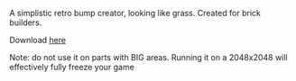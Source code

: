 A simplistic retro bump creator, looking like grass. Created for brick builders.

Download [here](https://create.roblox.com/store/asset/77542167686541)

Note: do not use it on parts with BIG areas. Running it on a 2048x2048 will effectively fully freeze your game